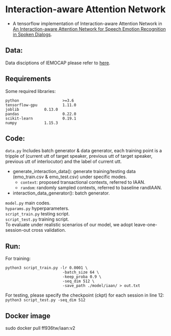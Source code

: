 # Interaction-aware Attention Network
+ A tensorflow implementation of Interaction-aware Attention Network in [An Interaction-aware Attention Network for Speech Emotion Recognition in Spoken Dialogs](https://ieeexplore.ieee.org/document/8683293/references#references).

## Data:
Data disciptions of IEMOCAP please refer to [here](https://sail.usc.edu/iemocap/).

## Requirements
Some required libraries:
```
python                   >=3.6   
tensorflow-gpu           1.11.0
joblib   		 0.13.0
pandas                   0.22.0
scikit-learn             0.19.1
numpy			 1.15.3
```
## Code:
`data.py` 
Includes batch generator & data generator, each training point is a tripple of (current utt of target speaker, previous utt of target speaker, previous utt of interlocutor) and the label of current utt.
+ generate_interaction_data(): generate training/testing data (emo_train.csv & emo_test.csv) under specific modes.
    + `context`: proposed transactional contexts, referred to IAAN.
    + `random`: randomly sampled contexts, referred to baseline randIAAN.
+ interaction_data_generator(): batch generator.

`model.py`          main codes.  
`hyparams.py`       hyperparameters.  
`script_train.py`   testing script.  
`script_test.py`    training script.  
To evaluate under realistic scenarios of our model, we adopt leave-one-session-out cross validation.

## Run:
For training:  
```
python3 script_train.py -lr 0.0001 \  
                         -batch_size 64 \ 
                         -keep_proba 0.9 \ 
                         -seq_dim 512 \ 
                         -save_path ./model/iaan/ > out.txt
```
For testing, please specify the checkpoint (ckpt) for each session in line 12: 
`python3 script_test.py -seq_dim 512` 

## Docker image
sudo docker pull ff936tw/iaan:v2
